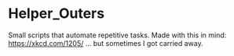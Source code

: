 # Helper_Outers
Small scripts that automate repetitive tasks.
Made with this in mind: https://xkcd.com/1205/
  ... but sometimes I got carried away.
